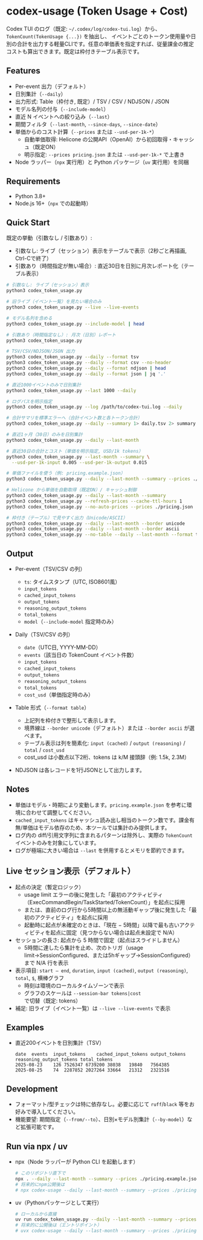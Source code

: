 # codex-usage (Token Usage + Cost)

Codex TUI のログ（既定: `~/.codex/log/codex-tui.log`）から、`TokenCount(TokenUsage {...})` を抽出し、
イベントごとのトークン使用量や日別の合計を出力する軽量CLIです。任意の単価表を指定すれば、従量課金の推定コストも算出できます。既定は枠付きテーブル表示です。

## Features
- Per-event 出力（デフォルト）
- 日別集計（`--daily`）
- 出力形式: Table（枠付き, 既定）/ TSV / CSV / NDJSON / JSON
- モデル名列の付与（`--include-model`）
- 直近 N イベントへの絞り込み（`--last`）
- 期間フィルタ（`--last-month`, `--since-days`, `--since-date`）
- 単価からのコスト計算（`--prices` または `--usd-per-1k-*`）
  - 自動単価取得: Helicone の公開API（OpenAI）から初回取得・キャッシュ（既定ON）
  - 明示指定: `--prices pricing.json` または `--usd-per-1k-*` で上書き
- Node ラッパー（`npx` 実行用）と Python パッケージ（`uv` 実行用）を同梱

## Requirements
- Python 3.8+
- Node.js 16+（`npx` での起動時）

## Quick Start
既定の挙動（引数なし / 引数あり）:
- 引数なし: ライブ（セッション）表示をテーブルで表示（2秒ごと再描画, Ctrl-Cで終了）
- 引数あり（時間指定が無い場合）: 直近30日を日別に月次レポート化（テーブル表示）
```bash
# 引数なし: ライブ（セッション）表示
python3 codex_token_usage.py

# 旧ライブ（イベント一覧）を見たい場合のみ
python3 codex_token_usage.py --live --live-events

# モデル名列を含める
python3 codex_token_usage.py --include-model | head

# 引数あり（時間指定なし）: 月次（日別）レポート
python3 codex_token_usage.py

# TSV/CSV/NDJSON/JSON 出力
python3 codex_token_usage.py --daily --format tsv
python3 codex_token_usage.py --daily --format csv --no-header
python3 codex_token_usage.py --daily --format ndjson | head
python3 codex_token_usage.py --daily --format json | jq '.'

# 直近1000イベントのみで日別集計
python3 codex_token_usage.py --last 1000 --daily

# ログパスを明示指定
python3 codex_token_usage.py --log /path/to/codex-tui.log --daily

# 合計サマリを標準エラーへ（合計イベント数と各トークン合計）
python3 codex_token_usage.py --daily --summary 1> daily.tsv 2> summary.txt

# 直近1ヶ月（30日）のみを日別集計
python3 codex_token_usage.py --daily --last-month

# 直近30日の合計とコスト（単価を明示指定, USD/1k tokens）
python3 codex_token_usage.py --last-month --summary \
  --usd-per-1k-input 0.005 --usd-per-1k-output 0.015

# 単価ファイルを使う（例: pricing.example.json）
python3 codex_token_usage.py --daily --last-month --summary --prices ./pricing.example.json

# Helicone から単価を自動取得（既定ON）/ キャッシュ制御
python3 codex_token_usage.py --daily --last-month --summary                 # 初回のみ取得し~/.cacheに保存
python3 codex_token_usage.py --refresh-prices --cache-ttl-hours 1          # 強制更新 / TTL変更
python3 codex_token_usage.py --no-auto-prices --prices ./pricing.json      # 自動取得を無効化

# 枠付き（テーブル）で見やすく出力（Unicode/ASCII）
python3 codex_token_usage.py --daily --last-month --border unicode
python3 codex_token_usage.py --daily --last-month --border ascii
python3 codex_token_usage.py --no-table --daily --last-month --format tsv  # テーブル無効化
```

## Output
- Per-event（TSV/CSV の列）
  - `ts`: タイムスタンプ（UTC, ISO8601風）
  - `input_tokens`
  - `cached_input_tokens`
  - `output_tokens`
  - `reasoning_output_tokens`
  - `total_tokens`
  - `model`（`--include-model` 指定時のみ）

- Daily（TSV/CSV の列）
  - `date`（UTC日, YYYY-MM-DD）
  - `events`（該当日の TokenCount イベント件数）
  - `input_tokens`
  - `cached_input_tokens`
  - `output_tokens`
  - `reasoning_output_tokens`
  - `total_tokens`
  - `cost_usd`（単価指定時のみ）

- Table 形式（`--format table`）
  - 上記列を枠付きで整形して表示します。
  - 境界線は `--border unicode`（デフォルト）または `--border ascii` が選べます。
  - テーブル表示は列を簡素化: `input (cached)` / `output (reasoning)` / `total` / `cost_usd`
  - cost_usd は小数点以下2桁、tokens は k/M 接頭辞（例: 1.5k, 2.3M）

- NDJSON は各レコードを1行JSONとして出力します。

## Notes
- 単価はモデル・時期により変動します。`pricing.example.json` を参考に環境に合わせて調整してください。
- `cached_input_tokens` はキャッシュ読み出し相当のトークン数です。課金有無/単価はモデル依存のため、本ツールでは集計のみ提供します。
- ログ内の diff/引用文字列に含まれるパターンは除外し、実際の `TokenCount` イベントのみを対象にしています。
- ログが極端に大きい場合は `--last` を併用するとメモリを節約できます。

## Live セッション表示（デフォルト）
- 起点の決定（暫定ロジック）
  - usage limit エラーの後に発生した「最初のアクティビティ（ExecCommandBegin/TaskStarted/TokenCount）」を起点に採用
  - または、直前のログ行から5時間以上の無活動ギャップ後に発生した「最初のアクティビティ」を起点に採用
  - 起動時に起点が未確定のときは、「現在 − 5時間」以降で最も古いアクティビティを起点に固定（見つからない場合は起点未設定で N/A）
- セッションの長さ: 起点から 5 時間で固定（起点はスライドしません）
  - 5時間に達したら集計を止め、次のトリガ（usage limit→SessionConfigured、または5hギャップ→SessionConfigured）まで N/A 行を表示
- 表示項目: `start — end`, `duration`, `input (cached)`, `output (reasoning)`, `total`, `$`, 横棒グラフ
  - 時刻は環境のローカルタイムゾーンで表示
  - グラフのスケールは `--session-bar tokens|cost` で切替（既定: tokens）
- 補足: 旧ライブ（イベント一覧）は `--live --live-events` で表示

## Examples
- 直近200イベントを日別集計（TSV）
  ```
  date	events	input_tokens	cached_input_tokens	output_tokens	reasoning_output_tokens	total_tokens
  2025-08-23	126	7526347	6739200	38038	19840	7564385
  2025-08-25	74	2287852	2027264	33664	21312	2321516
  ```

## Development
- フォーマット/型チェックは特に依存なし。必要に応じて `ruff`/`black` 等をお好みで導入してください。
- 機能要望: 期間指定（`--from/--to`）、日別×モデル別集計（`--by-model`）など拡張可能です。

## Run via npx / uv
- npx（Node ラッパーが Python CLI を起動します）
  ```bash
  # このリポジトリ直下で
  npx . --daily --last-month --summary --prices ./pricing.example.json
  # 将来的にnpm公開後は
  # npx codex-usage --daily --last-month --summary --prices ./pricing.json
  ```

- uv（Pythonパッケージとして実行）
  ```bash
  # ローカルから直接
  uv run codex_token_usage.py --daily --last-month --summary --prices ./pricing.example.json
  # 将来的に公開後は（エントリポイント）
  # uvx codex-usage --daily --last-month --summary --prices ./pricing.json
  ```
